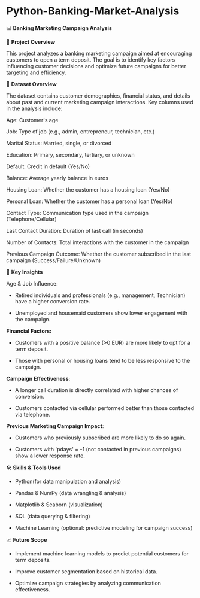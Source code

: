 # Python-Banking-Market-Analysis
📊 **Banking Marketing Campaign Analysis**

📝 **Project Overview**

This project analyzes a banking marketing campaign aimed at encouraging customers to open a term deposit. The goal is to identify key factors influencing customer decisions and optimize future campaigns for better targeting and efficiency.

📌 **Dataset Overview**

The dataset contains customer demographics, financial status, and details about past and current marketing campaign interactions. Key columns used in the analysis include:

Age: Customer's age

Job: Type of job (e.g., admin, entrepreneur, technician, etc.)

Marital Status: Married, single, or divorced

Education: Primary, secondary, tertiary, or unknown

Default: Credit in default (Yes/No)

Balance: Average yearly balance in euros

Housing Loan: Whether the customer has a housing loan (Yes/No)

Personal Loan: Whether the customer has a personal loan (Yes/No)

Contact Type: Communication type used in the campaign (Telephone/Cellular)

Last Contact Duration: Duration of last call (in seconds)

Number of Contacts: Total interactions with the customer in the campaign

Previous Campaign Outcome: Whether the customer subscribed in the last campaign (Success/Failure/Unknown)

🔑 **Key Insights**

Age & Job Influence:

* Retired individuals and professionals (e.g., management, Technician) have a higher conversion rate.

* Unemployed and housemaid customers show lower engagement with the campaign.

**Financial Factors:**

* Customers with a positive balance (>0 EUR) are more likely to opt for a term deposit.

* Those with personal or housing loans tend to be less responsive to the campaign.

**Campaign Effectiveness**:

* A longer call duration is directly correlated with higher chances of conversion.

* Customers contacted via cellular performed better than those contacted via telephone.

**Previous Marketing Campaign Impact**:

* Customers who previously subscribed are more likely to do so again.

* Customers with 'pdays' = -1 (not contacted in previous campaigns) show a lower response rate.

🛠️ **Skills & Tools Used**

* Python(for data manipulation and analysis)

* Pandas & NumPy (data wrangling & analysis)

* Matplotlib & Seaborn (visualization)

* SQL (data querying & filtering)

* Machine Learning (optional: predictive modeling for campaign success)

📈 **Future Scope**

* Implement machine learning models to predict potential customers for term deposits.

* Improve customer segmentation based on historical data.

* Optimize campaign strategies by analyzing communication effectiveness.

